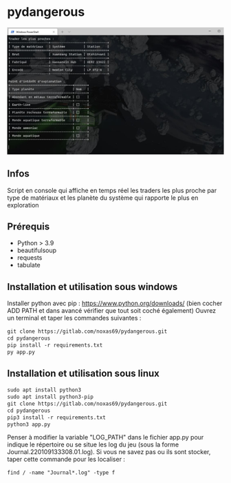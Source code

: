 # pydangerous

![](./script.JPG)

## Infos

Script en console qui affiche en temps réel les traders les plus proche par type de matériaux et les planète du système qui rapporte le plus en exploration

## Prérequis

- Python > 3.9
- beautifulsoup
- requests
- tabulate

## Installation et utilisation sous windows

Installer python avec pip : https://www.python.org/downloads/ (bien cocher ADD PATH et dans avancé vérifier que tout soit coché également)
Ouvrez un terminal et taper les commandes suivantes :
```
git clone https://gitlab.com/noxas69/pydangerous.git
cd pydangerous
pip install -r requirements.txt
py app.py
```

## Installation et utilisation sous linux
```
sudo apt install python3
sudo apt install python3-pip
git clone https://gitlab.com/noxas69/pydangerous.git
cd pydangerous
pip3 install -r requirements.txt
python3 app.py
```

Penser à modifier la variable "LOG_PATH" dans le fichier app.py pour indique le répertoire ou se situe les log du jeu (sous la forme Journal.220109133308.01.log).
Si vous ne savez pas ou ils sont stocker, taper cette commande pour les localiser :
```
find / -name "Journal*.log" -type f
```



